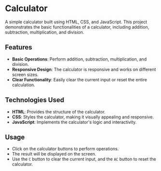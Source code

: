 # Calculator

A simple calculator built using HTML, CSS, and JavaScript. This project demonstrates the basic functionalities of a calculator, including addition, subtraction, multiplication, and division.

## Features

- **Basic Operations**: Perform addition, subtraction, multiplication, and division.
- **Responsive Design**: The calculator is responsive and works on different screen sizes.
- **Clear Functionality**: Easily clear the current input or reset the entire calculation.

## Technologies Used

- **HTML**: Provides the structure of the calculator.
- **CSS**: Styles the calculator, making it visually appealing and responsive.
- **JavaScript**: Implements the calculator's logic and interactivity.

## Usage

- Click on the calculator buttons to perform operations.
- The result will be displayed on the screen.
- Use the `C` button to clear the current input, and the `AC` button to reset the calculator.
